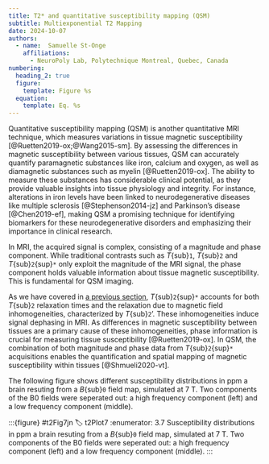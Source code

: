 ```yaml
---
title: T2* and quantitative susceptibility mapping (QSM)
subtitle: Multiexponential T2 Mapping
date: 2024-10-07
authors:
  - name:  Samuelle St-Onge
    affiliations:
      - NeuroPoly Lab, Polytechnique Montreal, Quebec, Canada
numbering:
  heading_2: true
  figure:
    template: Figure %s
  equation:
    template: Eq. %s
---
```


Quantitative susceptibility mapping (QSM) is another quantitative MRI technique, which measures variations in tissue magnetic susceptibility [@Ruetten2019-ox;@Wang2015-sm]. By assessing the differences in magnetic susceptibility between various tissues, QSM can accurately quantify paramagnetic substances like iron, calcium and oxygen, as well as diamagnetic substances such as myelin [@Ruetten2019-ox]. The ability to measure these substances has considerable clinical potential, as they provide valuable insights into tissue physiology and integrity. For instance, alterations in iron levels have been linked to neurodegenerative diseases like multiple sclerosis [@Stephenson2014-jz] and Parkinson’s disease [@Chen2019-ef], making QSM a promising technique for identifying biomarkers for these neurodegenerative disorders and emphasizing their importance in clinical research. 

In MRI, the acquired signal is complex, consisting of a magnitude and phase component. While traditional contrasts such as _T_{sub}`1`, _T_{sub}`2` and _T_{sub}`2`{sup}`*` only exploit the magnitude of the MRI signal, the phase component holds valuable information about tissue magnetic susceptibility. This is fundamental for QSM imaging. 

As we have covered in [a previous section](#t2T2star), _T_{sub}`2`{sup}`*` accounts for both _T_{sub}`2` relaxation times and the relaxation due to magnetic field inhomogeneities, characterized by _T_{sub}`2`’. These inhomogeneities induce signal dephasing in MRI. As differences in magnetic susceptibility between tissues are a primary cause of these inhomogeneities, phase information is crucial for measuring tissue susceptibility [@Ruetten2019-ox]. In QSM, the combination of both magnitude and phase data from _T_{sub}`2`{sup}`*` acquisitions enables the quantification and spatial mapping of magnetic susceptibility within tissues [@Shmueli2020-vt]. 

The following figure shows different susceptibility distributions in ppm a brain resuting from a _B_{sub}`0` field map, simulated at 7 T. Two components of the B0 fields were seperated out: a high frequency component (left) and a low frequency component (middle). 

:::{figure} #t2Fig7jn
:label: t2Plot7
:enumerator: 3.7
Susceptibility distributions in ppm a brain resuting from a _B_{sub}`0` field map, simulated at 7 T. Two components of the B0 fields were seperated out: a high frequency component (left) and a low frequency component (middle). 
:::
